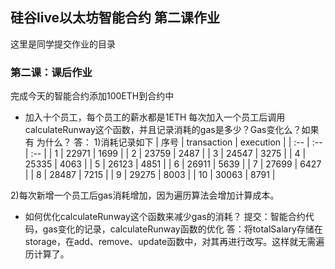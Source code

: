 ## 硅谷live以太坊智能合约 第二课作业
这里是同学提交作业的目录

### 第二课：课后作业
完成今天的智能合约添加100ETH到合约中
- 加入十个员工，每个员工的薪水都是1ETH
每次加入一个员工后调用calculateRunway这个函数，并且记录消耗的gas是多少？Gas变化么？如果有 为什么？
答：
1)消耗记录如下
| 序号 | transaction | execution |
| :-- | :-- | :-- |
| 1 | 22971 | 1699 |
| 2 | 23759 | 2487 |
| 3 | 24547 | 3275 |
| 4 | 25335 | 4063 |
| 5 | 26123 | 4851 |
| 6 | 26911 | 5639 |
| 7 | 27699 | 6427 |
| 8 | 28487 | 7215 |
| 9 | 29275 | 8003 |
| 10 | 30063 | 8791 |

2)每次新增一个员工后gas消耗增加，因为遍历算法会增加计算成本。

- 如何优化calculateRunway这个函数来减少gas的消耗？
提交：智能合约代码，gas变化的记录，calculateRunway函数的优化
答：将totalSalary存储在storage，在add、remove、update函数中，对其再进行改写。这样就无需遍历计算了。
